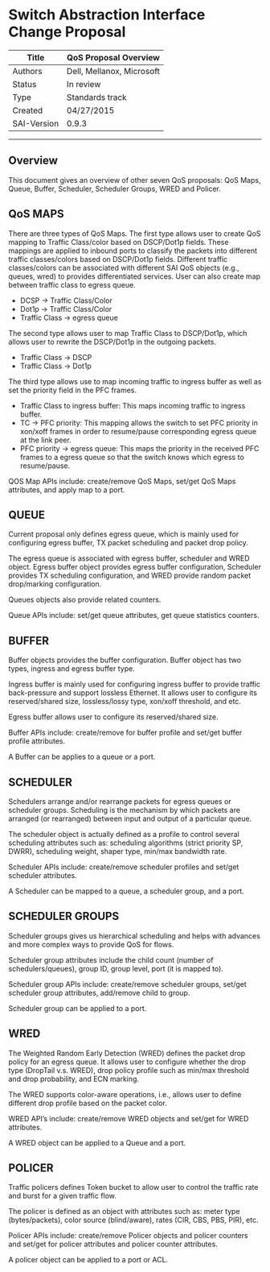 Switch Abstraction Interface Change Proposal
=====================

Title    | QoS Proposal Overview
-------- | ---
Authors  | Dell, Mellanox, Microsoft
Status   | In review
Type     | Standards track
Created  | 04/27/2015
SAI-Version | 0.9.3


----------

## Overview

This document gives an overview of other seven QoS proposals: QoS Maps, Queue, Buffer, Scheduler, Scheduler Groups, WRED and Policer. 


## QoS MAPS

There are three types of QoS Maps. The first type allows user to create QoS mapping to Traffic Class/color based on DSCP/Dot1p fields. These mappings are applied to inbound ports to classify the packets into different traffic classes/colors based on DSCP/Dot1p fields. Different traffic classes/colors can be associated with different SAI QoS objects (e.g., queues, wred) to provides differentiated services. User can also create map between traffic class to egress queue. 

* DCSP -> Traffic Class/Color
* Dot1p -> Traffic Class/Color
* Traffic Class -> egress queue
 
The second type allows user to map Traffic Class to DSCP/Dot1p, which allows user to rewrite the DSCP/Dot1p in the outgoing packets.

* Traffic Class -> DSCP
* Traffic Class -> Dot1p

The third type allows use to map incoming traffic to ingress buffer as well as set the priority field in the PFC frames.

* Traffic Class to ingress buffer: This maps incoming traffic to ingress buffer. 
* TC -> PFC priority: This mapping allows the switch to set PFC priority in xon/xoff frames in order to resume/pause corresponding egress queue at the link peer.  
* PFC priority -> egress queue: This maps the priority in the received PFC frames to a egress queue so that the switch knows which egress to resume/pause.

QOS Map APIs include: create/remove QoS Maps, set/get QoS Maps attributes, and apply map to a port.

## QUEUE

Current proposal only defines egress queue, which is mainly used for configuring egress buffer, TX packet scheduling and packet drop policy. 

The egress queue is associated with egress buffer, scheduler and WRED object. Egress buffer object provides egress buffer configuration, Scheduler provides TX scheduling configuration, and WRED provide random packet drop/marking configuration. 

Queues objects also provide related counters.
 
Queue APIs include: set/get queue attributes, get queue statistics counters.

## BUFFER

Buffer objects provides the buffer configuration. Buffer object has two types, ingress and egress buffer type.

Ingress buffer is mainly used for configuring ingress buffer to provide traffic back-pressure and support lossless Ethernet. It allows user to configure its reserved/shared size, lossless/lossy type, xon/xoff threshold, and etc.

Egress buffer allows user to configure its reserved/shared size.

Buffer APIs include: create/remove for buffer profile and set/get buffer profile attributes.

A Buffer can be applies to a queue or a port.

## SCHEDULER

Schedulers arrange and/or rearrange packets for egress queues or scheduler groups. Scheduling is the mechanism by which packets are arranged (or rearranged) between input and output of a particular queue.

The scheduler object is actually defined as a profile to control several scheduling attributes such as: scheduling algorithms (strict priority SP, DWRR), scheduling weight, shaper type, min/max bandwidth rate.

Scheduler APIs include: create/remove scheduler profiles and set/get scheduler attributes.

A Scheduler can be mapped to a queue, a scheduler group, and a port.
 
## SCHEDULER GROUPS

Scheduler groups gives us hierarchical scheduling and helps with advances and more complex ways to provide QoS for flows.
 
Scheduler group attributes include the child count (number of schedulers/queues), group ID, group level, port (it is mapped to).

Scheduler group APIs include: create/remove scheduler groups, set/get scheduler group attributes, add/remove child to group.

Scheduler group can be applied to a port.

## WRED

The Weighted Random Early Detection (WRED) defines the packet drop policy for an egress queue. It allows user to configure whether the drop type (DropTail v.s. WRED), drop policy profile such as min/max threshold and drop probability, and ECN marking.   

The WRED supports color-aware operations, i.e., allows user to define different drop profile based on the packet color.

WRED API’s include: create/remove WRED objects and set/get for WRED attributes.

A WRED object can be applied to a Queue and a port.

## POLICER

Traffic policers defines Token bucket to allow user to control the traffic rate and burst for a given traffic flow.

The policer is defined as an object with attributes such as: meter type (bytes/packets), color source (blind/aware), rates (CIR, CBS, PBS, PIR), etc.
 
Policer APIs include: create/remove Policer objects and policer counters and set/get for policer attributes and policer counter attributes.

A policer object can be applied to a port or ACL.